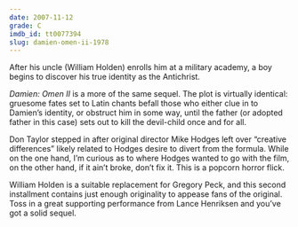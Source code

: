 ```yaml
---
date: 2007-11-12
grade: C
imdb_id: tt0077394
slug: damien-omen-ii-1978
---
```


After his uncle (William Holden) enrolls him at a military academy, a boy begins to discover his true identity as the Antichrist.

_Damien: Omen II_ is a more of the same sequel. The plot is virtually identical: gruesome fates set to Latin chants befall those who either clue in to Damien’s identity, or obstruct him in some way, until the father (or adopted father in this case) sets out to kill the devil-child once and for all.

Don Taylor stepped in after original director Mike Hodges left over “creative differences” likely related to Hodges desire to divert from the formula. While on the one hand, I’m curious as to where Hodges wanted to go with the film, on the other hand, if it ain’t broke, don’t fix it. This is a popcorn horror flick.

William Holden is a suitable replacement for Gregory Peck, and this second installment contains just enough originality to appease fans of the original. Toss in a great supporting performance from Lance Henriksen and you’ve got a solid sequel.
